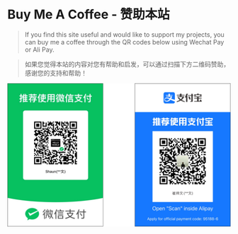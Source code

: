 # Buy Me A Coffee - 赞助本站
> If you find this site useful and would like to support my projects, you can buy me a coffee through the QR codes below using Wechat Pay or Ali Pay.

> 如果您觉得本站的内容对您有帮助和启发，可以通过扫描下方二维码赞助，感谢您的支持和帮助！

![QR Code](/docs/ABOUT/QRCode.png)